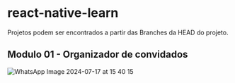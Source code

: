 # react-native-learn
Projetos podem ser encontrados a partir das Branches da HEAD do projeto.

## Modulo 01 - Organizador de convidados

  ![WhatsApp Image 2024-07-17 at 15 40 15](https://github.com/user-attachments/assets/44d2a60b-17b6-4bad-82e5-a6e4d0529cf2)

